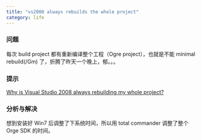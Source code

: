 ```yaml
---
title: "vs2008 always rebuilds the whole project"
category: life
---
```


<h3>问题</h3>
<p>每次 build project 都有重新编译整个工程（Ogre project），也就是不能 minimal rebuild(/Gm) 了，折腾了昨天一个晚上，郁。。。</p>
<h3>提示</h3>
<p><a href="http://stackoverflow.com/questions/1022485/why-is-visual-studio-2008-always-rebuilding-my-whole-project" target="_blank">Why is Visual Studio 2008 always rebuilding my whole project?</a></p>
<h3>分析与解决</h3>
<p>想到安装好 Win7 后调整了下系统时间，所以用 total commander 调整了整个 Orge SDK 的时间。</p>